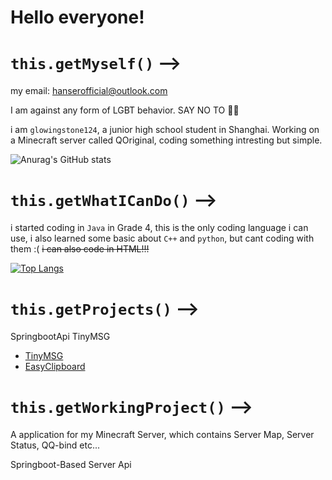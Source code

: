 # Hello everyone!
# `this.getMyself()` -->
my email: hanserofficial@outlook.com

I am against any form of LGBT behavior. SAY NO TO 🏳️‍🌈 

i am ``glowingstone124``, a junior high school student in Shanghai. Working on a Minecraft server called QOriginal, coding something intresting but simple.

![Anurag's GitHub stats](https://github-readme-stats.vercel.app/api?username=glowingstone124&count_private=true&theme=cobalt&show_icons=true)

# `this.getWhatICanDo()` -->
i started coding in ``Java`` in Grade 4, this is the only coding language i can use, i also learned some basic about ``C++`` and ``python``, but cant coding with them :( ~~i can also code in HTML!!!~~

[![Top Langs](https://github-readme-stats.vercel.app/api/top-langs/?username=glowingstone124&layout=donut&theme=cobalt)](https://github.com/anuraghazra/github-readme-stats)

# `this.getProjects()` -->
SpringbootApi
TinyMSG

- [TinyMSG](https://github.com/glowingstone124/TinyMSG)
- [EasyClipboard](https://github.com/glowingstone124/EasyClipBoard)
# `this.getWorkingProject()` -->

A application for my Minecraft Server, which contains Server Map, Server Status, QQ-bind etc...

Springboot-Based Server Api
